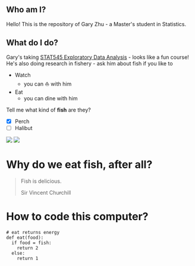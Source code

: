 ## Who am I?
Hello! This is the repository of Gary Zhu - a Master's student in Statistics. 

## What do I do?
Gary's taking [STAT545 Exploratory Data Analysis](http://stat545.com) - looks like a fun course!
He's also doing research in fishery - ask him about fish if you like to 

* Watch 
  + you can :sailboat: with him 
* Eat 
  + you can dine with him

Tell me what kind of **fish** are they?

- [x] Perch 
- [ ] Halibut 

![](https://upload.wikimedia.org/wikipedia/commons/thumb/4/4b/Hippoglossus_hippoglossus.jpg/800px-Hippoglossus_hippoglossus.jpg)
![](https://upload.wikimedia.org/wikipedia/commons/8/84/Sebastes_alutus.png)

# Why do we eat fish, after all?

> Fish is delicious.
>
> Sir Vincent Chu~~r~~chill

# How to code this computer?

```
# eat returns energy
def eat(food):
  if food = fish:
    return 2
  else:
    return 1
```
